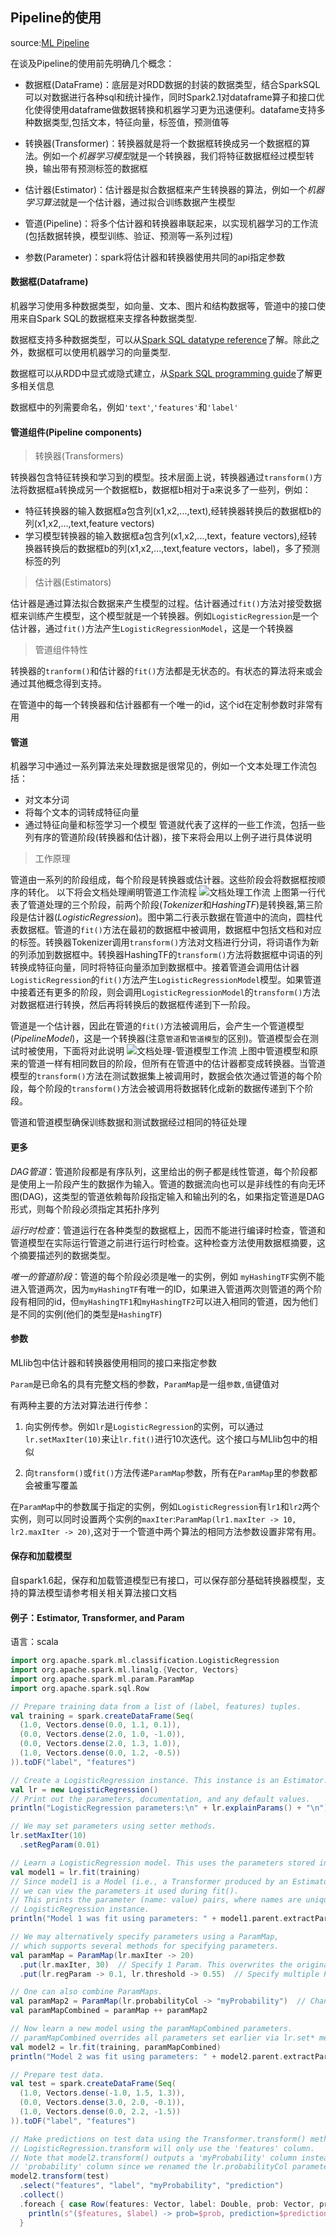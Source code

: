 Pipeline的使用
-----
source:[ML Pipeline](https://spark.apache.org/docs/latest/ml-pipeline.html)

在谈及Pipeline的使用前先明确几个概念：
* 数据框(DataFrame)：底层是对RDD数据的封装的数据类型，结合SparkSQL可以对数据进行各种sql和统计操作，同时Spark2.1对dataframe算子和接口优化使得使用dataframe做数据转换和机器学习更为迅速便利。datafame支持多种数据类型,包括文本，特征向量，标签值，预测值等

* 转换器(Transformer)：转换器就是将一个数据框转换成另一个数据框的算法。例如一个*机器学习模型*就是一个转换器，我们将特征数据框经过模型转换，输出带有预测标签的数据框

* 估计器(Estimator)：估计器是拟合数据框来产生转换器的算法，例如一个*机器学习算法*就是一个估计器，通过拟合训练数据产生模型

* 管道(Pipeline)：将多个估计器和转换器串联起来，以实现机器学习的工作流(包括数据转换，模型训练、验证、预测等一系列过程)
* 参数(Parameter)：spark将估计器和转换器使用共同的api指定参数

#### 数据框(Dataframe)

机器学习使用多种数据类型，如向量、文本、图片和结构数据等，管道中的接口使用来自Spark SQL的数据框来支撑各种数据类型.

数据框支持多种数据类型，可以从[Spark SQL datatype reference](https://spark.apache.org/docs/2.0.2/sql-programming-guide.html#spark-sql-datatype-reference)了解。除此之外，数据框可以使用机器学习的向量类型.

数据框可以从RDD中显式或隐式建立，从[Spark SQL programming guide](https://spark.apache.org/docs/2.0.2/sql-programming-guide.html)了解更多相关信息  

数据框中的列需要命名，例如`'text'`,`'features'`和`'label'`

#### 管道组件(Pipeline components)
> 转换器(Transformers)

  转换器包含特征转换和学习到的模型。技术层面上说，转换器通过``transform()``方法将数据框a转换成另一个数据框b，数据框b相对于a来说多了一些列，例如：
  * 特征转换器的输入数据框a包含列(x1,x2,...,text),经转换器转换后的数据框b的列(x1,x2,...,text,feature vectors)
  * 学习模型转换器的输入数据框a包含列(x1,x2,...,text，feature vectors),经转换器转换后的数据框b的列(x1,x2,...,text,feature vectors，label)，多了预测标签的列

> 估计器(Estimators)

  估计器是通过算法拟合数据来产生模型的过程。估计器通过``fit()``方法对接受数据框来训练产生模型，这个模型就是一个转换器。例如``LogisticRegression``是一个估计器，通过``fit()``方法产生``LogisticRegressionModel``，这是一个转换器

> 管道组件特性

  转换器的``tranform()``和估计器的``fit()``方法都是无状态的。有状态的算法将来或会通过其他概念得到支持。

  在管道中的每一个转换器和估计器都有一个唯一的id，这个id在定制参数时非常有用

#### 管道

  机器学习中通过一系列算法来处理数据是很常见的，例如一个文本处理工作流包括：
  * 对文本分词
  * 将每个文本的词转成特征向量
  * 通过特征向量和标签学习一个模型
  管道就代表了这样的一些工作流，包括一些列有序的管道阶段(转换器和估计器)，接下来将会用以上例子进行具体说明

> 工作原理

  管道由一系列的阶段组成，每个阶段是转换器或估计器。这些阶段会将数据框按顺序的转化。
  以下将会文档处理阐明管道工作流程
![文档处理工作流](http://i1.piimg.com/567571/0e6c0bce76e1c101.png)
上图第一行代表了管道处理的三个阶段，前两个阶段(*Tokenizer*和*HashingTF*)是转换器,第三阶段是估计器(*LogisticRegression*)。图中第二行表示数据在管道中的流向，圆柱代表数据框。管道的``fit()``方法在最初的数据框中被调用，数据框中包括文档和对应的标签。转换器Tokenizer调用``transform()``方法对文档进行分词，将词语作为新的列添加到数据框中。转换器HashingTF的``transform()``方法将数据框中词语的列转换成特征向量，同时将特征向量添加到数据框中。接着管道会调用估计器``LogisticRegression``的``fit()``方法产生``LogisticRegressionModel``模型。如果管道中接着还有更多的阶段，则会调用``LogisticRegressionModel``的``transform()``方法对数据框进行转换，然后再将转换后的数据框传递到下一阶段。

管道是一个估计器，因此在管道的``fit()``方法被调用后，会产生一个管道模型(*PipelineModel*)，这是一个转换器(注意``管道``和``管道模型``的区别)。管道模型会在测试时被使用，下面将对此说明
![文档处理-管道模型工作流](http://i2.buimg.com/567571/6dbf4733c197be92.png)
上图中管道模型和原来的管道一样有相同数目的阶段，但所有在管道中的估计器都变成转换器。当管道模型的``transform()``方法在测试数据集上被调用时，数据会依次通过管道的每个阶段，每个阶段的``transform()``方法会被调用将数据转化成新的数据传递到下个阶段。

管道和管道模型确保训练数据和测试数据经过相同的特征处理

#### 更多

*DAG管道*：管道阶段都是有序队列，这里给出的例子都是线性管道，每个阶段都是使用上一阶段产生的数据作为输入。管道的数据流向也可以是非线性的有向无环图(DAG)，这类型的管道依赖每阶段指定输入和输出列的名，如果指定管道是DAG形式，则每个阶段必须指定其拓扑序列

*运行时检查*：管道运行在各种类型的数据框上，因而不能进行编译时检查，管道和管道模型在实际运行管道之前进行运行时检查。这种检查方法使用数据框摘要，这个摘要描述列的数据类型。

*唯一的管道阶段*：管道的每个阶段必须是唯一的实例，例如 ``myHashingTF``实例不能进入管道两次，因为``myHashingTF``有唯一的ID，如果进入管道两次则管道的两个阶段有相同的id，但``myHashingTF1``和``myHashingTF2``可以进入相同的管道，因为他们是不同的实例(他们的类型是``HashingTF``)

#### 参数

MLlib包中估计器和转换器使用相同的接口来指定参数

``Param``是已命名的具有完整文档的参数，``ParamMap``是一组``参数,值``键值对

有两种主要的方法对算法进行传参：

1.  向实例传参。例如``lr``是``LogisticRegression``的实例，可以通过``lr.setMaxIter(10)``来让``lr.fit()``进行10次迭代。这个接口与MLlib包中的相似

2.  向``transform()``或``fit()``方法传递``ParamMap``参数，所有在``ParamMap``里的参数都会被重写覆盖

在``ParamMap``中的参数属于指定的实例，例如``LogisticRegression``有``lr1``和``lr2``两个实例，则可以同时设置两个实例的``maxIter``:``ParamMap(lr1.maxIter -> 10, lr2.maxIter -> 20)``,这对于一个管道中两个算法的相同方法参数设置非常有用。

#### 保存和加载模型

自spark1.6起，保存和加载管道模型已有接口，可以保存部分基础转换器模型，支持的算法模型请参考相关相关算法接口文档

#### 例子：Estimator, Transformer, and Param
语言：scala

```scala
import org.apache.spark.ml.classification.LogisticRegression
import org.apache.spark.ml.linalg.{Vector, Vectors}
import org.apache.spark.ml.param.ParamMap
import org.apache.spark.sql.Row

// Prepare training data from a list of (label, features) tuples.
val training = spark.createDataFrame(Seq(
  (1.0, Vectors.dense(0.0, 1.1, 0.1)),
  (0.0, Vectors.dense(2.0, 1.0, -1.0)),
  (0.0, Vectors.dense(2.0, 1.3, 1.0)),
  (1.0, Vectors.dense(0.0, 1.2, -0.5))
)).toDF("label", "features")

// Create a LogisticRegression instance. This instance is an Estimator.
val lr = new LogisticRegression()
// Print out the parameters, documentation, and any default values.
println("LogisticRegression parameters:\n" + lr.explainParams() + "\n")

// We may set parameters using setter methods.
lr.setMaxIter(10)
  .setRegParam(0.01)

// Learn a LogisticRegression model. This uses the parameters stored in lr.
val model1 = lr.fit(training)
// Since model1 is a Model (i.e., a Transformer produced by an Estimator),
// we can view the parameters it used during fit().
// This prints the parameter (name: value) pairs, where names are unique IDs for this
// LogisticRegression instance.
println("Model 1 was fit using parameters: " + model1.parent.extractParamMap)

// We may alternatively specify parameters using a ParamMap,
// which supports several methods for specifying parameters.
val paramMap = ParamMap(lr.maxIter -> 20)
  .put(lr.maxIter, 30)  // Specify 1 Param. This overwrites the original maxIter.
  .put(lr.regParam -> 0.1, lr.threshold -> 0.55)  // Specify multiple Params.

// One can also combine ParamMaps.
val paramMap2 = ParamMap(lr.probabilityCol -> "myProbability")  // Change output column name.
val paramMapCombined = paramMap ++ paramMap2

// Now learn a new model using the paramMapCombined parameters.
// paramMapCombined overrides all parameters set earlier via lr.set* methods.
val model2 = lr.fit(training, paramMapCombined)
println("Model 2 was fit using parameters: " + model2.parent.extractParamMap)

// Prepare test data.
val test = spark.createDataFrame(Seq(
  (1.0, Vectors.dense(-1.0, 1.5, 1.3)),
  (0.0, Vectors.dense(3.0, 2.0, -0.1)),
  (1.0, Vectors.dense(0.0, 2.2, -1.5))
)).toDF("label", "features")

// Make predictions on test data using the Transformer.transform() method.
// LogisticRegression.transform will only use the 'features' column.
// Note that model2.transform() outputs a 'myProbability' column instead of the usual
// 'probability' column since we renamed the lr.probabilityCol parameter previously.
model2.transform(test)
  .select("features", "label", "myProbability", "prediction")
  .collect()
  .foreach { case Row(features: Vector, label: Double, prob: Vector, prediction: Double) =>
    println(s"($features, $label) -> prob=$prob, prediction=$prediction")
  }
```
